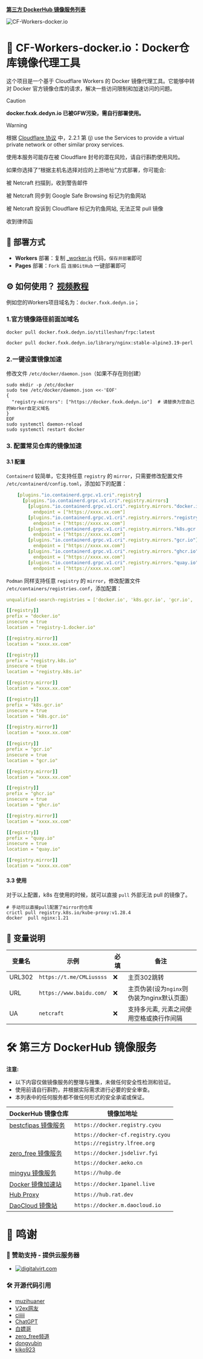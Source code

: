 [**第三方 DockerHub 镜像服务列表**](https://github.com/cmliu/CF-Workers-docker.io?tab=readme-ov-file#%EF%B8%8F-%E7%AC%AC%E4%B8%89%E6%96%B9-dockerhub-%E9%95%9C%E5%83%8F%E6%9C%8D%E5%8A%A1)

![CF-Workers-docker.io](./img.png)

# 🐳 CF-Workers-docker.io：Docker仓库镜像代理工具

这个项目是一个基于 Cloudflare Workers 的 Docker 镜像代理工具。它能够中转对 Docker 官方镜像仓库的请求，解决一些访问限制和加速访问的问题。

> [!CAUTION]
> **docker.fxxk.dedyn.io 已被GFW污染，需自行部署使用。**

> [!WARNING]
> 根据 [Cloudflare 协议](https://www.cloudflare.com/zh-cn/terms/) 中，2.2.1 第 (j) use the Services to provide a virtual private network or other similar proxy services.
>
> 使用本服务可能存在被 Cloudflare 封号的潜在风险，请自行斟酌使用风险。
>
> 如果你选择了“根据主机名选择对应的上游地址”方式部署，你可能会:
> 
> 被 Netcraft 扫描到，收到警告邮件
>
> 被 Netcraft 同步到 Google Safe Browsing 标记为钓鱼网站
>
> 被 Netcraft 投诉到 Cloudflare 标记为钓鱼网站, 无法正常 pull 镜像
>
> 收到律师函

## 🚀 部署方式

- **Workers** 部署：复制 [_worker.js](https://github.com/cmliu/CF-Workers-docker.io/blob/main/_worker.js) 代码，`保存并部署`即可
- **Pages** 部署：`Fork` 后 `连接GitHub` 一键部署即可

## ⚙️ 如何使用？ [视频教程](https://www.youtube.com/watch?v=l2jwq9CagNQ)

例如您的Workers项目域名为：`docker.fxxk.dedyn.io`；

### 1.官方镜像路径前面加域名

```shell
docker pull docker.fxxk.dedyn.io/stilleshan/frpc:latest
```

```shell
docker pull docker.fxxk.dedyn.io/library/nginx:stable-alpine3.19-perl
```

### 2.一键设置镜像加速

修改文件 `/etc/docker/daemon.json`（如果不存在则创建）

```shell
sudo mkdir -p /etc/docker
sudo tee /etc/docker/daemon.json <<-'EOF'
{
  "registry-mirrors": ["https://docker.fxxk.dedyn.io"]  # 请替换为您自己的Worker自定义域名
}
EOF
sudo systemctl daemon-reload
sudo systemctl restart docker
```

### 3. 配置常见仓库的镜像加速

#### 3.1 配置

`Containerd` 较简单，它支持任意 `registry` 的 `mirror`，只需要修改配置文件 `/etc/containerd/config.toml`，添加如下的配置：

```yaml
    [plugins."io.containerd.grpc.v1.cri".registry]
      [plugins."io.containerd.grpc.v1.cri".registry.mirrors]
        [plugins."io.containerd.grpc.v1.cri".registry.mirrors."docker.io"]
          endpoint = ["https://xxxx.xx.com"]
        [plugins."io.containerd.grpc.v1.cri".registry.mirrors."registry.k8s.io"]
          endpoint = ["https://xxxx.xx.com"]
        [plugins."io.containerd.grpc.v1.cri".registry.mirrors."k8s.gcr.io"]
          endpoint = ["https://xxxx.xx.com"]
        [plugins."io.containerd.grpc.v1.cri".registry.mirrors."gcr.io"]
          endpoint = ["https://xxxx.xx.com"]
        [plugins."io.containerd.grpc.v1.cri".registry.mirrors."ghcr.io"]
          endpoint = ["https://xxxx.xx.com"]
        [plugins."io.containerd.grpc.v1.cri".registry.mirrors."quay.io"]
          endpoint = ["https://xxxx.xx.com"]
```

`Podman` 同样支持任意 `registry` 的 `mirror`，修改配置文件 `/etc/containers/registries.conf`，添加配置：

```yaml
unqualified-search-registries = ['docker.io', 'k8s.gcr.io', 'gcr.io', 'ghcr.io', 'quay.io']

[[registry]]
prefix = "docker.io"
insecure = true
location = "registry-1.docker.io"

[[registry.mirror]]
location = "xxxx.xx.com"

[[registry]]
prefix = "registry.k8s.io"
insecure = true
location = "registry.k8s.io"

[[registry.mirror]]
location = "xxxx.xx.com"

[[registry]]
prefix = "k8s.gcr.io"
insecure = true
location = "k8s.gcr.io"

[[registry.mirror]]
location = "xxxx.xx.com"

[[registry]]
prefix = "gcr.io"
insecure = true
location = "gcr.io"

[[registry.mirror]]
location = "xxxx.xx.com"

[[registry]]
prefix = "ghcr.io"
insecure = true
location = "ghcr.io"

[[registry.mirror]]
location = "xxxx.xx.com"

[[registry]]
prefix = "quay.io"
insecure = true
location = "quay.io"

[[registry.mirror]]
location = "xxxx.xx.com"

```

#### 3.3 使用

对于以上配置，k8s 在使用的时候，就可以直接 `pull` 外部无法 pull 的镜像了。

```shell
# 手动可以直接pull配置了mirror的仓库
crictl pull registry.k8s.io/kube-proxy:v1.28.4
docker  pull nginx:1.21
```

## 🔧 变量说明

| 变量名 | 示例 | 必填 | 备注 |
|--|--|--|--|
| URL302 | `https://t.me/CMLiussss` |❌| 主页302跳转 |
| URL | `https://www.baidu.com/` |❌| 主页伪装(设为`nginx`则伪装为nginx默认页面) |
| UA | `netcraft` |❌| 支持多元素, 元素之间使用空格或换行作间隔 |

# 🛠️ 第三方 DockerHub 镜像服务

**注意:**

- 以下内容仅做镜像服务的整理与搜集，未做任何安全性检测和验证。
- 使用前请自行斟酌，并根据实际需求进行必要的安全审查。
- 本列表中的任何服务都不做任何形式的安全承诺或保证。

| DockerHub 镜像仓库 | 镜像加地址 |
| ------------------ | ----------- |
| [bestcfipas 镜像服务](https://t.me/bestcfipas/4018) | `https://docker.registry.cyou` |
|  | `https://docker-cf.registry.cyou` |
|  | `https://registry.lfree.org` |
| [zero_free 镜像服务](https://t.me/zero_free/80) | `https://docker.jsdelivr.fyi` |
|  | `https://docker.aeko.cn` |
| [mingyu 镜像服务](https://github.com/ymyuuu/HubP) | `https://hubp.de` |
| [Docker 镜像加速站](https://docker.1panel.live)  | `https://docker.1panel.live` |
| [Hub Proxy](https://hub.rat.dev) | `https://hub.rat.dev` |
| [DaoCloud 镜像站](https://github.com/DaoCloud/public-image-mirror) | `https://docker.m.daocloud.io` |

# 🙏 鸣谢
### 💖 赞助支持 - 提供云服务器
- [![digitalvirt.com](https://digitalvirt.com/templates/BlueWhite/img/logo-dark.svg)](https://url.cmliussss.com/dv)

### 🛠 开源代码引用
- [muzihuaner](https://github.com/muzihuaner)
- [V2ex网友](https://global.v2ex.com/t/1007922)
- [ciiiii](https://github.com/ciiiii/cloudflare-docker-proxy)
- [ChatGPT](https://chatgpt.com/)
- [白嫖哥](https://t.me/bestcfipas/1900)
- [zero_free频道](https://t.me/zero_free/80)
- [dongyubin](https://github.com/cmliu/CF-Workers-docker.io/issues/8)
- [kiko923](https://github.com/cmliu/CF-Workers-docker.io/issues/5)
